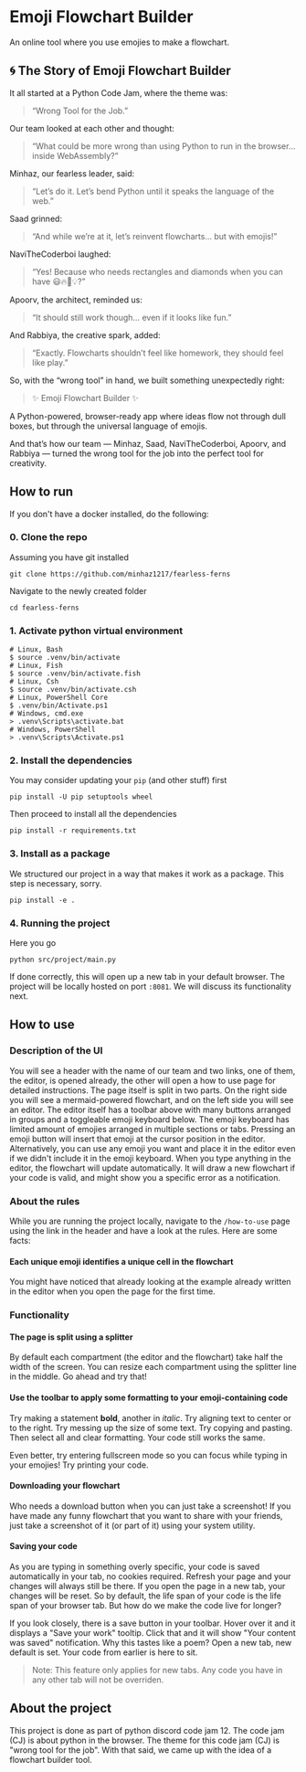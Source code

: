 # Emoji Flowchart Builder

An online tool where you use emojies to make a flowchart.

## 🌀 The Story of Emoji Flowchart Builder

It all started at a Python Code Jam, where the theme was:

> “Wrong Tool for the Job.”

Our team looked at each other and thought:

> “What could be more wrong than using Python to run in the browser… inside WebAssembly?”

Minhaz, our fearless leader, said:

> “Let’s do it. Let’s bend Python until it speaks the language of the web.”

Saad grinned:

> “And while we’re at it, let’s reinvent flowcharts… but with emojis!”

NaviTheCoderboi laughed:

> “Yes! Because who needs rectangles and diamonds when you can have 😃🔥🚀💡?”

Apoorv, the architect, reminded us:

> “It should still work though… even if it looks like fun.”

And Rabbiya, the creative spark, added:

> “Exactly. Flowcharts shouldn’t feel like homework, they should feel like play.”

So, with the “wrong tool” in hand, we built something unexpectedly right:

> ✨ Emoji Flowchart Builder ✨

A Python-powered, browser-ready app where ideas flow not through dull boxes, but through the universal language of emojis.

And that’s how our team — Minhaz, Saad, NaviTheCoderboi, Apoorv, and Rabbiya — turned the wrong tool for the job into the perfect tool for creativity.

## How to run

If you don't have a docker installed, do the following:

### 0. Clone the repo

Assuming you have git installed

```shell
git clone https://github.com/minhaz1217/fearless-ferns
```

Navigate to the newly created folder

```shell
cd fearless-ferns
```

### 1. Activate python virtual environment

```shell
# Linux, Bash
$ source .venv/bin/activate
# Linux, Fish
$ source .venv/bin/activate.fish
# Linux, Csh
$ source .venv/bin/activate.csh
# Linux, PowerShell Core
$ .venv/bin/Activate.ps1
# Windows, cmd.exe
> .venv\Scripts\activate.bat
# Windows, PowerShell
> .venv\Scripts\Activate.ps1
```

### 2. Install the dependencies

You may consider updating your `pip` (and other stuff) first

```shell
pip install -U pip setuptools wheel
```

Then proceed to install all the dependencies

```shell
pip install -r requirements.txt
```

### 3. Install as a package

We structured our project in a way that makes it work as a package. This step is necessary, sorry.

```shell
pip install -e .
```

### 4. Running the project

Here you go

```shell
python src/project/main.py
```

If done correctly, this will open up a new tab in your default browser.
The project will be locally hosted on port `:8081`.
We will discuss its functionality next.

## How to use

### Description of the UI

You will see a header with the name of our team and two links, one of them, the editor, is opened already, the other will open a how to use page for detailed instructions.
The page itself is split in two parts.
On the right side you will see a mermaid-powered flowchart, and on the left side you will see an editor.
The editor itself has a toolbar above with many buttons arranged in groups and a toggleable emoji keyboard below.
The emoji keyboard has limited amount of emojies arranged in multiple sections or tabs.
Pressing an emoji button will insert that emoji at the cursor position in the editor.
Alternatively, you can use any emoji you want and place it in the editor even if we didn't include it in the emoji keyboard.
When you type anything in the editor, the flowchart will update automatically.
It will draw a new flowchart if your code is valid, and might show you a specific error as a notification.

### About the rules

While you are running the project locally, navigate to the `/how-to-use` page using the link in the header and have a look at the rules.
Here are some facts:

#### **Each unique emoji identifies a unique cell in the flowchart**

You might have noticed that already looking at the example already written in the editor when you open the page for the first time.

### Functionality

#### **The page is split using a splitter**

By default each compartment (the editor and the flowchart) take half the width of the screen.
You can resize each compartment using the splitter line in the middle.
Go ahead and try that!

#### **Use the toolbar to apply some formatting to your emoji-containing code**

Try making a statement **bold**, another in _italic_.
Try aligning text to center or to the right.
Try messing up the size of some text.
Try copying and pasting.
Then select all and clear formatting.
Your code still works the same.

Even better, try entering fullscreen mode so you can focus while typing in your emojies!
Try printing your code.

#### **Downloading your flowchart**

Who needs a download button when you can just take a screenshot!
If you have made any funny flowchart that you want to share with your friends,
just take a screenshot of it (or part of it) using your system utility.

#### **Saving your code**

As you are typing in something overly specific, your code is saved automatically in your tab, no cookies required.
Refresh your page and your changes will always still be there.
If you open the page in a new tab, your changes will be reset.
So by default, the life span of your code is the life span of your browser tab.
But how do we make the code live for longer?

If you look closely, there is a save button in your toolbar.
Hover over it and it displays a "Save your work" tooltip.
Click that and it will show "Your content was saved" notification.
Why this tastes like a poem?
Open a new tab, new default is set.
Your code from earlier is here to sit.

> Note: This feature only applies for new tabs.
Any code you have in any other tab will not be overriden.

## About the project

This project is done as part of python discord code jam 12.
The code jam (CJ) is about python in the browser.
The theme for this code jam (CJ) is "wrong tool for the job".
With that said, we came up with the idea of a flowchart builder tool.
